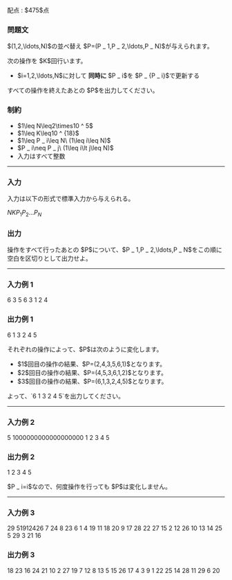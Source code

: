 
<div>

<span>

<span>

<p>
配点 : $475$点
</p>

<div>

<section>

### **問題文**

<p>
$(1,2,\ldots,N)$の並べ替え $P=(P _ 1,P _ 2,\ldots,P _ N)$が与えられます。
</p>

<p>
次の操作を $K$回行います。
</p>

<ul>

<li>
$i=1,2,\ldots,N$に対して
<strong>
同時に
</strong>
$P _ i$を $P _ {P _ i}$で更新する
</li>

</ul>

<p>
すべての操作を終えたあとの $P$を出力してください。
</p>

</section>

</div>

<div>

<section>

### **制約**

<ul>

<li>
$1\leq N\leq2\times10 ^ 5$
</li>

<li>
$1\leq K\leq10 ^ {18}$
</li>

<li>
$1\leq P _ i\leq N\ (1\leq i\leq N)$
</li>

<li>
$P _ i\neq P _ j\ (1\leq i\lt j\leq N)$
</li>

<li>
入力はすべて整数
</li>

</ul>

</section>

</div>

---

<div>

<div>

<section>

### **入力**

<p>
入力は以下の形式で標準入力から与えられる。
</p>

<div>

$N$$K$$P _ 1$$P _ 2$$\ldots$$P _ N$
</div>

</section>

</div>

<div>

<section>

### **出力**

<p>
操作をすべて行ったあとの $P$について、$P _ 1,P _ 2,\ldots,P _ N$をこの順に空白を区切りとして出力せよ。
</p>

</section>

</div>

</div>

---

<div>

<section>

### **入力例 1**

<div>

6 3
5 6 3 1 2 4

</div>

</section>

</div>

<div>

<section>

### **出力例 1**

<div>

6 1 3 2 4 5

</div>

<p>
それぞれの操作によって、$P$は次のように変化します。
</p>

<ul>

<li>
$1$回目の操作の結果、$P=(2,4,3,5,6,1)$となります。
</li>

<li>
$2$回目の操作の結果、$P=(4,5,3,6,1,2)$となります。
</li>

<li>
$3$回目の操作の結果、$P=(6,1,3,2,4,5)$となります。
</li>

</ul>

<p>
よって、`6 1 3 2 4 5`を出力してください。
</p>

</section>

</div>

---

<div>

<section>

### **入力例 2**

<div>

5 1000000000000000000
1 2 3 4 5

</div>

</section>

</div>

<div>

<section>

### **出力例 2**

<div>

1 2 3 4 5

</div>

<p>
$P _ i=i$なので、何度操作を行っても $P$は変化しません。
</p>

</section>

</div>

---

<div>

<section>

### **入力例 3**

<div>

29 51912426
7 24 8 23 6 1 4 19 11 18 20 9 17 28 22 27 15 2 12 26 10 13 14 25 5 29 3 21 16

</div>

</section>

</div>

<div>

<section>

### **出力例 3**

<div>

18 23 16 24 21 10 2 27 19 7 12 8 13 5 15 26 17 4 3 9 1 22 25 14 28 11 29 6 20

</div>

</section>

</div>

</span>

</span>

</div>
